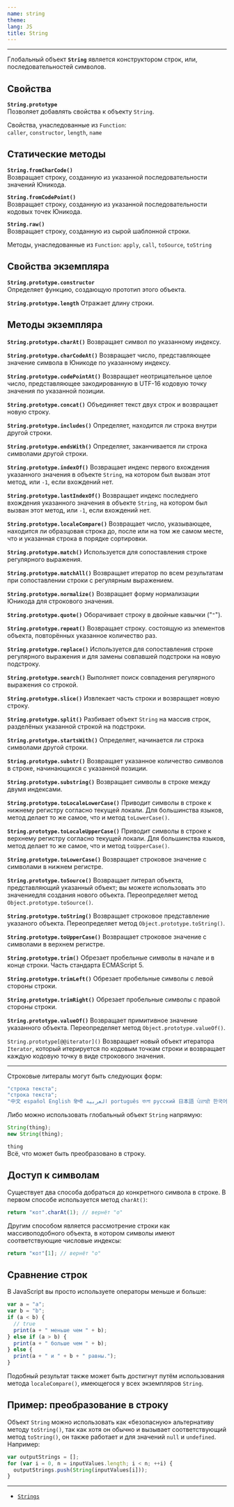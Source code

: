 ```yaml
---
name: string
theme:
lang: JS
title: String
---
```


---

Глобальный объект **`String`** является конструктором строк, или, последовательностей символов.

## Свойства

**`String.prototype`**<br />
Позволяет добавлять свойства к объекту `String`.

Свойства, унаследованные из `Function`:<br />
`caller`, `constructor`, `length`, `name`

## Статические методы

**`String.fromCharCode()`**<br />
Возвращает строку, созданную из указанной последовательности значений Юникода.

**`String.fromCodePoint()`**<br />
Возвращает строку, созданную из указанной последовательности кодовых точек Юникода.

**`String.raw()`**<br />
Возвращает строку, созданную из сырой шаблонной строки.

Методы, унаследованные из `Function`:
`apply`, `call`, `toSource`, `toString`

## Свойства экземпляра

**`String.prototype.constructor`**<br />
Определяет функцию, создающую прототип этого объекта.

**`String.prototype.length`**
Отражает длину строки.

## Методы экземпляра

**`String.prototype.charAt()`**
Возвращает символ по указанному индексу.

**`String.prototype.charCodeAt()`**
Возвращает число, представляющее значение символа в Юникоде по указанному индексу.

**`String.prototype.codePointAt()`**
Возвращает неотрицательное целое число, представляющее закодированную в UTF-16 кодовую точку значения по указанной позиции.

**`String.prototype.concat()`**
Объединяет текст двух строк и возвращает новую строку.

**`String.prototype.includes()`**
Определяет, находится ли строка внутри другой строки.

**`String.prototype.endsWith()`**
Определяет, заканчивается ли строка символами другой строки.

**`String.prototype.indexOf()`**
Возвращает индекс первого вхождения указанного значения в объекте `String`, на котором был вызван этот метод, или `-1`, если вхождений нет.

**`String.prototype.lastIndexOf()`**
Возвращает индекс последнего вхождения указанного значения в объекте `String`, на котором был вызван этот метод, или `-1`, если вхождений нет.

**`String.prototype.localeCompare()`**
Возвращает число, указывающее, находится ли образцовая строка до, после или на том же самом месте, что и указанная строка в порядке сортировки.

**`String.prototype.match()`**
Используется для сопоставления строке регулярного выражения.

**`String.prototype.matchAll()`**
Возвращает итератор по всем результатам при сопоставлении строки с регулярным выражением.

**`String.prototype.normalize()`**
Возвращает форму нормализации Юникода для строкового значения.

**`String.prototype.quote()`**
Оборачивает строку в двойные кавычки ("`"`").

**`String.prototype.repeat()`**
Возвращает строку. состоящую из элементов объекта, повторённых указанное количество раз.

**`String.prototype.replace()`**
Используется для сопоставления строке регулярного выражения и для замены совпавшей подстроки на новую подстроку.

**`String.prototype.search()`**
Выполняет поиск совпадения регулярного выражения со строкой.

**`String.prototype.slice()`**
Извлекает часть строки и возвращает новую строку.

**`String.prototype.split()`**
Разбивает объект `String` на массив строк, разделёных указанной строкой на подстроки.

**`String.prototype.startsWith()`**
Определяет, начинается ли строка символами другой строки.

**`String.prototype.substr()`**
Возвращает указанное количество символов в строке, начинающихся с указанной позиции.

**`String.prototype.substring()`**
Возвращает символы в строке между двумя индексами.

**`String.prototype.toLocaleLowerCase()`**
Приводит символы в строке к нижнему регистру согласно текущей локали. Для большинства языков, метод делает то же самое, что и метод `toLowerCase()`.

**`String.prototype.toLocaleUpperCase()`**
Приводит символы в строке к верхнему регистру согласно текущей локали. Для большинства языков, метод делает то же самое, что и метод `toUpperCase()`.

**`String.prototype.toLowerCase()`**
Возвращает строковое значение с символами в нижнем регистре.

**`String.prototype.toSource()`**
Возвращает литерал объекта, представляющий указанный объект; вы можете использовать это значениедля создания нового объекта. Переопределяет метод `Object.prototype.toSource()`.

**`String.prototype.toString()`**
Возвращает строковое представление указаного объекта. Переопределяет метод `Object.prototype.toString()`.

**`String.prototype.toUpperCase()`**
Возвращает строковое значение с символами в верхнем регистре.

**`String.prototype.trim()`**
Обрезает пробельные символы в начале и в конце строки. Часть стандарта ECMAScript 5.

**`String.prototype.trimLeft()`**
Обрезает пробельные символы с левой стороны строки.

**`String.prototype.trimRight()`**
Обрезает пробельные символы с правой стороны строки.

**`String.prototype.valueOf()`**
Возвращает примитивное значение указанного объекта. Переопределяет метод `Object.prototype.valueOf()`.

`String.prototype[@@iterator]()`
Возвращает новый объект итератора `Iterator`, который итерируется по кодовым точкам строки и возвращает каждую кодовую точку в виде строкового значения.

---

Строковые литералы могут быть следующих форм:

```js
"строка текста";
"строка текста";
"中文 español English हिन्दी العربية português বাংলা русский 日本語 ਪੰਜਾਬੀ 한국어 தமிழ்";
```

Либо можно использовать глобальный объект `String` напрямую:

```js
String(thing);
new String(thing);
```

`thing`<br />
Всё, что может быть преобразовано в строку.

## Доступ к символам

Существует два способа добраться до конкретного символа в строке. В первом способе используется метод `charAt()`:

```js
return "кот".charAt(1); // вернёт "о"
```

Другим способом является рассмотрение строки как массивоподобного объекта, в котором символы имеют соответствующие числовые индексы:

```js
return "кот"[1]; // вернёт "о"
```

## Сравнение строк

В JavaScript вы просто используете операторы меньше и больше:

```js
var a = "a";
var b = "b";
if (a < b) {
  // true
  print(a + " меньше чем " + b);
} else if (a > b) {
  print(a + " больше чем " + b);
} else {
  print(a + " и " + b + " равны.");
}
```

Подобный результат также может быть достигнут путём использования метода `localeCompare()`, имеющегося у всех экземпляров `String`.

## Пример: преобразование в строку

Объект `String` можно использовать как «безопасную» альтернативу методу `toString()`, так как хотя он обычно и вызывает соответствующий метод `toString()`, он также работает и для значений `null` и `undefined`. Например:

```js
var outputStrings = [];
for (var i = 0, n = inputValues.length; i < n; ++i) {
  outputStrings.push(String(inputValues[i]));
}
```

---

- [`Strings`](https://developer.mozilla.org/ru/docs/Web/JavaScript/Reference/Global_Objects/String)
